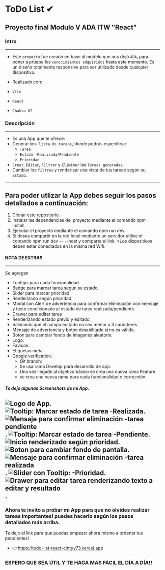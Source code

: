 # ToDo List ✔

## Proyecto final Modulo V ADA ITW "React"

### Intro
---
- Este `proyecto` fue creado en base al modelo que nos dejó `ADA`, para poner a prueba los `conocimientos adquiridos` hasta este momento.
Es un diseño totalmente responsive para ser utilizado desde cualquier dispositivo. 

- Realizado con: 
- `Vite` 
- `React`
- `Chakra UI`

### Descripción
---
- Es una App que te ofrece:
- Generar `Una lista de tareas`, donde podrás especificar:
    - `Tarea`
    - `Estado -Realizada/Pendiente`
    - `Prioridad`
-  `Crear`, `Editar`, `Filtrar` y `Eliminar` las `Tareas generadas`.
- Cambiar los `filtros` y renderizar una vista de tus tareas según su `Estado`.
---
## Para poder utlizar la App debes seguir los pasos detallados a continuación:
1. Clonar este repositorio.
2. Instalar las dependencias del proyecto mediante el comando npm install.
3. Ejecutar el proyecto mediante el comando npm run dev.
4. Si desea compartir en la red local mediante un servidor utilice el comando npm run dev -- --host y comparta el link. *Los dispositivos deben estar conectados en la misma red Wifi.

 #### NOTA DE EXTRAS 
 ---
  Se agregan
- Tooltips para cada funcionalidad.
- Badge para marcar tarea segun su estado.
- Slider para marcar prioridad.
- Renderizado según prioridad.
- Modal con Alert de advertencia para confirmar eliminación con mensaje y texto condicionado al estado de tarea realizada/pendiente.
- Drawer para editar tarea 
 - Renderizando estado previo y editado.
 - Validando que el campo editado no sea menor a 3 carácteres.
 - Mensaje de advertencia y botón desabilitado si no es válido.
- Boton para cambiar fondo de imagenes aleatorio.
- Logo.
- Favicon.
- Etiquetas meta.
- Google verification.
  - Git branch: 
  - Se usa rama Develop para desarrollo de app.
  - Una vez llegado al objetivo básico se crea una nueva rama Feature.
  - se crea una neuva rama para cada funcionalidad o corrección. 
 
 
##### Te dejo algunas Screenshots de mi App.
![Logo de App ](https://cintyy73.github.io/modulo-01-portafolio/logo.png).
![Tooltip: Marcar estado de tarea -Realizada](src/assets/readme/1.jpg).
![Mensaje para confirmar eliminación -tarea pendiente](src/assets/readme/2.jpg).
![Tooltip: Marcar estado de tarea -Pendiente](src/assets/readme/3.jpg).
![Inicio renderizado según prioridad](src/assets/readme/4.jpg).
![Boton para cambiar fondo de pantalla](src/assets/readme/5.jpg).
![Mensaje para confirmar eliminación -tarea realizada](src/assets/readme/6.jpg).
![Slider con Tooltip: -Prioridad](src/assets/readme/7.jpg).
![Drawer para editar tarea renderizando texto a editar y resultado](src/assets/readme/8.jpg).
---



### Ahora te invito a probar mi App para que no olvides realizar tareas importantes! puedes hacerlo según los pasos detallados más arriba.

Te dejo el link para que puedas empezar ahora mismo a ordenar tus pendientes!

- 👉https://todo-list-react-cintyy73.vercel.app

### ESPERO QUE SEA ÚTIL Y TE HAGA MAS FÁCIL EL DÍA A DÍA!!   